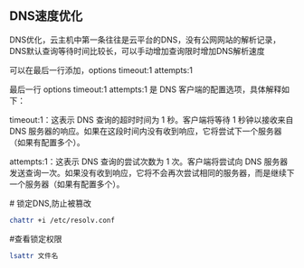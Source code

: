 ## DNS速度优化

DNS优化，云主机中第一条往往是云平台的DNS，没有公网网站的解析记录，DNS默认查询等待时间比较长，可以手动增加查询限时增加DNS解析速度

可以在最后一行添加，options timeout:1 attempts:1 

最后一行 options timeout:1 attempts:1 是 DNS 客户端的配置选项，具体解释如下：

timeout:1：这表示 DNS 查询的超时时间为 1 秒。客户端将等待 1 秒钟以接收来自 DNS 服务器的响应。如果在这段时间内没有收到响应，它将尝试下一个服务器（如果有配置多个）。

attempts:1：这表示 DNS 查询的尝试次数为 1 次。客户端将尝试向 DNS 服务器发送查询一次。如果没有收到响应，它将不会再次尝试相同的服务器，而是继续下一个服务器（如果有配置多个）。



\# 锁定DNS,防止被篡改

```bash
chattr +i /etc/resolv.conf 
```

\#查看锁定权限

```bash
lsattr 文件名
```

